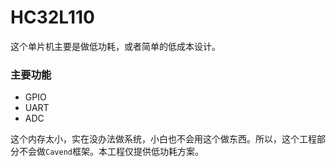 # HC32L110

这个单片机主要是做低功耗，或者简单的低成本设计。



### 主要功能

- GPIO
- UART
- ADC



这个内存太小，实在没办法做系统，小白也不会用这个做东西。所以，这个工程部分不会做`Cavend`框架。本工程仅提供低功耗方案。


